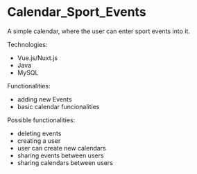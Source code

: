 # Calendar_Sport_Events

A simple calendar, where the user can enter sport events into it.

Technologies:  
- Vue.js/Nuxt.js  
- Java  
- MySQL  

Functionalities:  
- adding new Events  
- basic calendar funcionalities

Possible functionalities:  
-  deleting events  
-  creating a user  
-  user can create new calendars  
-  sharing events between users  
-  sharing calendars between users
